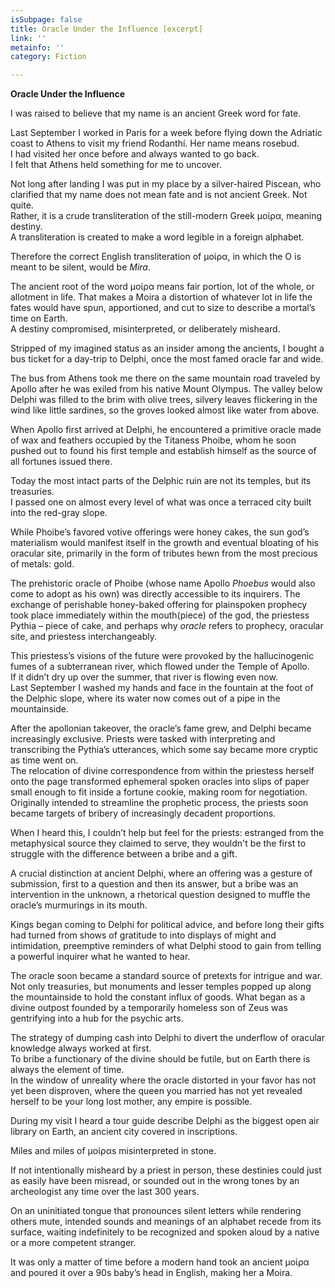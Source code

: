 ```yaml
---
isSubpage: false
title: Oracle Under the Influence [excerpt]
link: ''
metainfo: ''
category: Fiction

---
```

**Oracle Under the Influence**

I was raised to believe that my name is an ancient Greek word for fate.

Last September I worked in Paris for a week before flying down the Adriatic coast to Athens to visit my friend Rodanthí. Her name means rosebud.   
 I had visited her once before and always wanted to go back.   
 I felt that Athens held something for me to uncover.

Not long after landing I was put in my place by a silver-haired Piscean, who clarified that my name does not mean fate and is not ancient Greek. Not quite.   
 Rather, it is a crude transliteration of the still-modern Greek μοίρα, meaning destiny.   
 A transliteration is created to make a word legible in a foreign alphabet.

Therefore the correct English transliteration of μοίρα, in which the O is meant to be silent, would be _Mira_.

The ancient root of the word μοίρα means fair portion, lot of the whole, or allotment in life. That makes a Moira a distortion of whatever lot in life the fates would have spun, apportioned, and cut to size to describe a mortal’s time on Earth.   
 A destiny compromised, misinterpreted, or deliberately misheard.

Stripped of my imagined status as an insider among the ancients, I bought a bus ticket for a day-trip to Delphi, once the most famed oracle far and wide.

The bus from Athens took me there on the same mountain road traveled by Apollo after he was exiled from his native Mount Olympus. The valley below Delphi was filled to the brim with olive trees, silvery leaves flickering in the wind like little sardines, so the groves looked almost like water from above.

When Apollo first arrived at Delphi, he encountered a primitive oracle made of wax and feathers occupied by the Titaness Phoibe, whom he soon pushed out to found his first temple and establish himself as the source of all fortunes issued there.

Today the most intact parts of the Delphic ruin are not its temples, but its treasuries.   
 I passed one on almost every level of what was once a terraced city built into the red-gray slope.

While Phoibe’s favored votive offerings were honey cakes, the sun god’s materialism would manifest itself in the growth and eventual bloating of his oracular site, primarily in the form of tributes hewn from the most precious of metals: gold.

The prehistoric oracle of Phoibe (whose name Apollo _Phoebus_ would also come to adopt as his own) was directly accessible to its inquirers. The exchange of perishable honey-baked offering for plainspoken prophecy took place immediately within the mouth(piece) of the god, the priestess Pythia – piece of cake, and perhaps why _oracle_ refers to prophecy, oracular site, and priestess interchangeably.

This priestess’s visions of the future were provoked by the hallucinogenic fumes of a subterranean river, which flowed under the Temple of Apollo.   
 If it didn’t dry up over the summer, that river is flowing even now.   
 Last September I washed my hands and face in the fountain at the foot of the Delphic slope, where its water now comes out of a pipe in the mountainside.

After the apollonian takeover, the oracle’s fame grew, and Delphi became increasingly exclusive. Priests were tasked with interpreting and transcribing the Pythia’s utterances, which some say became more cryptic as time went on.   
 The relocation of divine correspondence from within the priestess herself onto the page transformed ephemeral spoken oracles into slips of paper small enough to fit inside a fortune cookie, making room for negotiation. Originally intended to streamline the prophetic process, the priests soon became targets of bribery of increasingly decadent proportions.

When I heard this, I couldn’t help but feel for the priests: estranged from the metaphysical source they claimed to serve, they wouldn't be the first to struggle with the difference between a bribe and a gift.

A crucial distinction at ancient Delphi, where an offering was a gesture of submission, first to a question and then its answer, but a bribe was an intervention in the unknown, a rhetorical question designed to muffle the oracle’s murmurings in its mouth. 

Kings began coming to Delphi for political advice, and before long their gifts had turned from shows of gratitude to into displays of might and intimidation, preemptive reminders of what Delphi stood to gain from telling a powerful inquirer what he wanted to hear.

The oracle soon became a standard source of pretexts for intrigue and war. Not only treasuries, but monuments and lesser temples popped up along the mountainside to hold the constant influx of goods. What began as a divine outpost founded by a temporarily homeless son of Zeus was gentrifying into a hub for the psychic arts.

The strategy of dumping cash into Delphi to divert the underflow of oracular knowledge always worked at first.   
 To bribe a functionary of the divine should be futile, but on Earth there is always the element of time.   
 In the window of unreality where the oracle distorted in your favor has not yet been disproven, where the queen you married has not yet revealed herself to be your long lost mother, any empire is possible.

During my visit I heard a tour guide describe Delphi as the biggest open air library on Earth, an ancient city covered in inscriptions.

Miles and miles of μοίραs misinterpreted in stone.

If not intentionally misheard by a priest in person, these destinies could just as easily have been misread, or sounded out in the wrong tones by an archeologist any time over the last 300 years.

On an uninitiated tongue that pronounces silent letters while rendering others mute, intended sounds and meanings of an alphabet recede from its surface, waiting indefinitely to be recognized and spoken aloud by a native or a more competent stranger.

It was only a matter of time before a modern hand took an ancient μοίρα and poured it over a 90s baby’s head in English, making her a Moira.